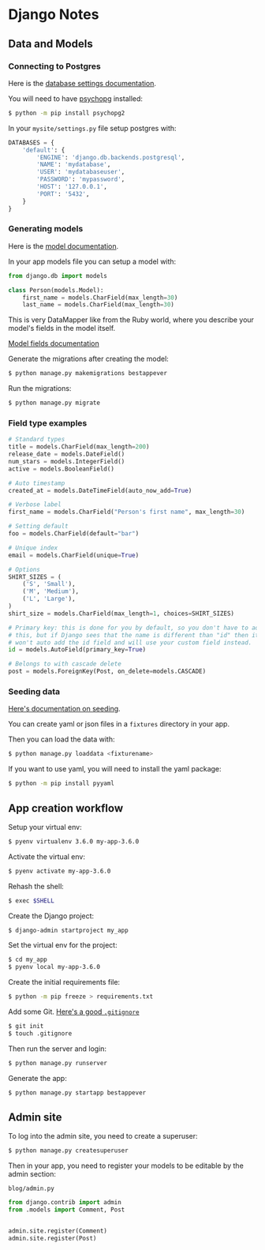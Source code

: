 # Django Notes

## Data and Models

### Connecting to Postgres

Here is the [database settings documentation](https://docs.djangoproject.com/en/1.10/ref/settings/#std:setting-DATABASES).

You will need to have [psychopg](http://initd.org/psycopg/) installed:

```bash
$ python -m pip install psychopg2
```

In your `mysite/settings.py` file setup postgres with:

```python
DATABASES = {
    'default': {
        'ENGINE': 'django.db.backends.postgresql',
        'NAME': 'mydatabase',
        'USER': 'mydatabaseuser',
        'PASSWORD': 'mypassword',
        'HOST': '127.0.0.1',
        'PORT': '5432',
    }
}
```

### Generating models

Here is the [model documentation](https://docs.djangoproject.com/en/1.10/topics/db/models/).

In your app models file you can setup a model with:

```python
from django.db import models

class Person(models.Model):
    first_name = models.CharField(max_length=30)
    last_name = models.CharField(max_length=30)
```

This is very DataMapper like from the Ruby world, where you describe your model's fields in the model itself.

[Model fields documentation](https://docs.djangoproject.com/en/1.10/ref/models/fields/)

Generate the migrations after creating the model:

```bash
$ python manage.py makemigrations bestappever
```

Run the migrations:

```bash
$ python manage.py migrate
```

### Field type examples

```python
# Standard types
title = models.CharField(max_length=200)
release_date = models.DateField()
num_stars = models.IntegerField()
active = models.BooleanField()

# Auto timestamp
created_at = models.DateTimeField(auto_now_add=True)

# Verbose label
first_name = models.CharField("Person's first name", max_length=30)

# Setting default
foo = models.CharField(default="bar")

# Unique index
email = models.CharField(unique=True)

# Options
SHIRT_SIZES = (
    ('S', 'Small'),
    ('M', 'Medium'),
    ('L', 'Large'),
)
shirt_size = models.CharField(max_length=1, choices=SHIRT_SIZES)

# Primary key: this is done for you by default, so you don't have to add
# this, but if Django sees that the name is different than "id" then it 
# won't auto add the id field and will use your custom field instead.
id = models.AutoField(primary_key=True)

# Belongs to with cascade delete
post = models.ForeignKey(Post, on_delete=models.CASCADE)
```

### Seeding data

[Here's documentation on seeding](https://docs.djangoproject.com/en/1.10/howto/initial-data/).

You can create yaml or json files in a `fixtures` directory in your app.

Then you can load the data with:

```bash
$ python manage.py loaddata <fixturename>
```

If you want to use yaml, you will need to install the yaml package:

```bash
$ python -m pip install pyyaml
```

## App creation workflow

Setup your virtual env:

```bash
$ pyenv virtualenv 3.6.0 my-app-3.6.0
```

Activate the virtual env:

```bash
$ pyenv activate my-app-3.6.0
```

Rehash the shell:

```bash
$ exec $SHELL
```

Create the Django project:

```bash
$ django-admin startproject my_app
```

Set the virtual env for the project:

```bash
$ cd my_app
$ pyenv local my-app-3.6.0
```

Create the initial requirements file:

```bash
$ python -m pip freeze > requirements.txt
```

Add some Git. [Here's a good `.gitignore`](https://raw.githubusercontent.com/github/gitignore/master/Python.gitignore)

```bash
$ git init
$ touch .gitignore
```

Then run the server and login:

```bash
$ python manage.py runserver
```


Generate the app:

```bash
$ python manage.py startapp bestappever
```

## Admin site

To log into the admin site, you need to create a superuser:

```bash
$ python manage.py createsuperuser
```

Then in your app, you need to register your models to be editable by the admin section:

`blog/admin.py`

```python
from django.contrib import admin
from .models import Comment, Post


admin.site.register(Comment)
admin.site.register(Post)
```
